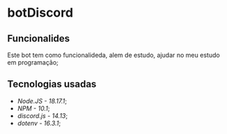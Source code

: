 # botDiscord
## Funcionalides
Este bot tem como funcionalideda, alem de estudo, ajudar no meu estudo em programação;
## Tecnologias usadas
- *Node.JS - 18.17.1*;
- *NPM - 10.1*;
- *discord.js - 14.13*;
- *dotenv - 16.3.1*;